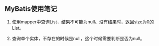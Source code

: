 ## MyBatis使用笔记

1. 使用mapper中查询List，结果不可能为null。没有结果时，返回size为0的List。

2. 查询单个实体，不存在的时候是null，这个时候需要判断是否为null。